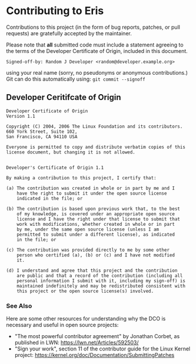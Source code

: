 Contributing to Eris
====================

Contributions to this project (in the form of bug reports, patches, or pull
requests) are gratefully accepted by the maintainer.

Please note that **all** submitted code must include a statement agreeing to
the terms of the Developer Certificate of Origin, included in this document.

    Signed-off-by: Random J Developer <random@developer.example.org>

using your real name (sorry, no pseudonyms or anonymous contributions.)
Git can do this automatically using: `git commit --signoff`

Developer Ceritifcate of Origin
-------------------------------

    Developer Certificate of Origin
    Version 1.1

    Copyright (C) 2004, 2006 The Linux Foundation and its contributors.
    660 York Street, Suite 102,
    San Francisco, CA 94110 USA

    Everyone is permitted to copy and distribute verbatim copies of this
    license document, but changing it is not allowed.


    Developer's Certificate of Origin 1.1

    By making a contribution to this project, I certify that:

    (a) The contribution was created in whole or in part by me and I
        have the right to submit it under the open source license
        indicated in the file; or

    (b) The contribution is based upon previous work that, to the best
        of my knowledge, is covered under an appropriate open source
        license and I have the right under that license to submit that
        work with modifications, whether created in whole or in part
        by me, under the same open source license (unless I am
        permitted to submit under a different license), as indicated
        in the file; or

    (c) The contribution was provided directly to me by some other
        person who certified (a), (b) or (c) and I have not modified
        it.

    (d) I understand and agree that this project and the contribution
        are public and that a record of the contribution (including all
        personal information I submit with it, including my sign-off) is
        maintained indefinitely and may be redistributed consistent with
        this project or the open source license(s) involved.

### See Also

Here are some other resources for understanding why the DCO is necessary and
useful in open source projects:

* "The most powerful contributor agreement" by Jonathan Corbet, as published
  in LWN: <https://lwn.net/Articles/592503/>
* "Sign your work", section 11 of the contributor guide for the Linux Kernel
  project: <https://kernel.org/doc/Documentation/SubmittingPatches>
